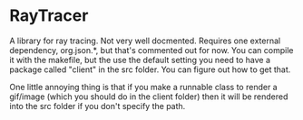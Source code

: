 # RayTracer
A library for ray tracing. Not very well docmented.
Requires one external dependency, org.json.*, but that's commented out for now.
You can compile it with the makefile, but the use the default setting you need to 
have a package called "client" in the src folder.
You can figure out how to get that.

One little annoying thing is that if you make a runnable class to render a gif/image (which you should do in the client folder) then it will be rendered into the src folder if you don't specify the path.